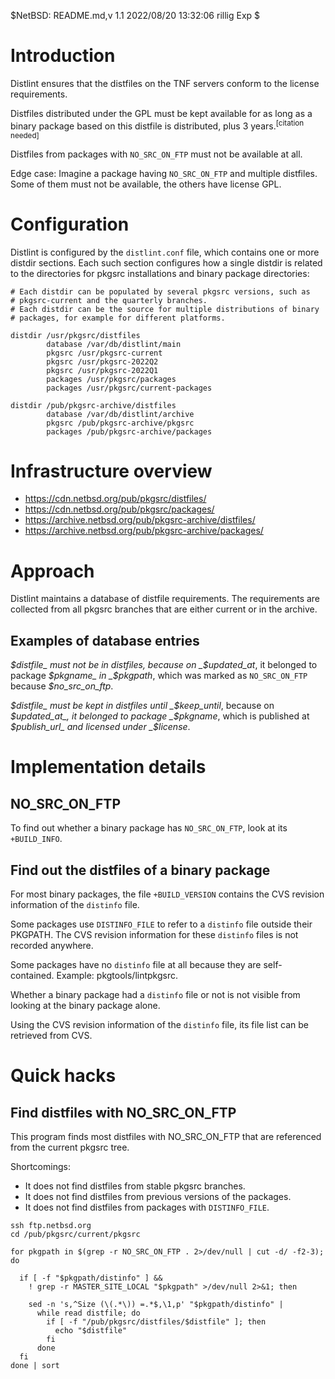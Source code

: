 $NetBSD: README.md,v 1.1 2022/08/20 13:32:06 rillig Exp $

# Introduction

Distlint ensures that the distfiles on the TNF servers conform to the
license requirements.

Distfiles distributed under the GPL must be kept available for as long
as a binary package based on this distfile is distributed, plus 3
years.<sup>[citation needed]</sup>

Distfiles from packages with `NO_SRC_ON_FTP` must not be available at all.

Edge case: Imagine a package having `NO_SRC_ON_FTP` and multiple distfiles.
Some of them must not be available, the others have license GPL.

# Configuration

Distlint is configured by the `distlint.conf` file, which contains one
or more distdir sections. Each such section configures how a single
distdir is related to the directories for pkgsrc installations and
binary package directories:

~~~text
# Each distdir can be populated by several pkgsrc versions, such as 
# pkgsrc-current and the quarterly branches.
# Each distdir can be the source for multiple distributions of binary
# packages, for example for different platforms. 

distdir /usr/pkgsrc/distfiles
        database /var/db/distlint/main 
        pkgsrc /usr/pkgsrc-current
        pkgsrc /usr/pkgsrc-2022Q2
        pkgsrc /usr/pkgsrc-2022Q1
        packages /usr/pkgsrc/packages
        packages /usr/pkgsrc/current-packages

distdir /pub/pkgsrc-archive/distfiles
        database /var/db/distlint/archive                
        pkgsrc /pub/pkgsrc-archive/pkgsrc
        packages /pub/pkgsrc-archive/packages       
~~~

# Infrastructure overview

* https://cdn.netbsd.org/pub/pkgsrc/distfiles/
* https://cdn.netbsd.org/pub/pkgsrc/packages/
* https://archive.netbsd.org/pub/pkgsrc-archive/distfiles/
* https://archive.netbsd.org/pub/pkgsrc-archive/packages/

# Approach

Distlint maintains a database of distfile requirements.
The requirements are collected from all pkgsrc branches that are either
current or in the archive.

## Examples of database entries

_$distfile_ must not be in distfiles, because on _$updated_at_,
it belonged to package _$pkgname_ in _$pkgpath_,
which was marked as `NO_SRC_ON_FTP` because _$no_src_on_ftp_.

_$distfile_ must be kept in distfiles until _$keep_until_,
because on _$updated_at_, it belonged to package _$pkgname_,
which is published at _$publish_url_ and licensed under _$license_.

# Implementation details

## NO_SRC_ON_FTP

To find out whether a binary package has `NO_SRC_ON_FTP`, look at its
`+BUILD_INFO`.

## Find out the distfiles of a binary package

For most binary packages, the file `+BUILD_VERSION` contains the CVS
revision information of the `distinfo` file.

Some packages use `DISTINFO_FILE` to refer to a `distinfo` file outside
their PKGPATH. The CVS revision information for these `distinfo` files is
not recorded anywhere.

Some packages have no `distinfo` file at all because they are self-contained.
Example: pkgtools/lintpkgsrc.

Whether a binary package had a `distinfo` file or not is not visible from
looking at the binary package alone.

Using the CVS revision information of the `distinfo` file,
its file list can be retrieved from CVS.

# Quick hacks

## Find distfiles with NO_SRC_ON_FTP

This program finds most distfiles with NO_SRC_ON_FTP that are referenced
from the current pkgsrc tree.

Shortcomings:

* It does not find distfiles from stable pkgsrc branches.
* It does not find distfiles from previous versions of the packages.
* It does not find distfiles from packages with `DISTINFO_FILE`.

~~~shell
ssh ftp.netbsd.org
cd /pub/pkgsrc/current/pkgsrc

for pkgpath in $(grep -r NO_SRC_ON_FTP . 2>/dev/null | cut -d/ -f2-3); do

  if [ -f "$pkgpath/distinfo" ] &&
    ! grep -r MASTER_SITE_LOCAL "$pkgpath" >/dev/null 2>&1; then

    sed -n 's,^Size (\(.*\)) =.*$,\1,p' "$pkgpath/distinfo" |
      while read distfile; do
        if [ -f "/pub/pkgsrc/distfiles/$distfile" ]; then
          echo "$distfile"
        fi
      done
  fi
done | sort
~~~
